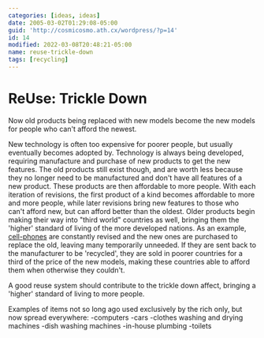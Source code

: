 ```yaml
---
categories: [ideas, ideas]
date: 2005-03-02T01:29:08-05:00
guid: 'http://cosmicosmo.ath.cx/wordpress/?p=14'
id: 14
modified: 2022-03-08T20:48:21-05:00
name: reuse-trickle-down
tags: [recycling]
---
```


ReUse: Trickle Down
===================

Now old products being replaced with new models become the new models for people who can't afford the newest.

New technology is often too expensive for poorer people, but usually eventually becomes adopted by. Technology is always being developed, requiring manufacture and purchase of new products to get the new features. The old products still exist though, and are worth less because they no longer need to be manufactured and don't have all features of a new product. These products are then affordable to more people. With each iteration of revisions, the first product of a kind becomes affordable to more and more people, while later revisions bring new features to those who can't afford new, but can afford better than the oldest. Older products begin making their way into "third world" countries as well, bringing them the 'higher' standard of living of the more developed nations. As an example, [cell-phones](http://news.bbc.co.uk/2/hi/technology/4278007.stm) are constantly revised and the new ones are purchased to replace the old, leaving many temporarily unneeded. If they are sent back to the manufacturer to be 'recycled', they are sold in poorer countries for a third of the price of the new models, making these countries able to afford them when otherwise they couldn't.

A good reuse system should contribute to the trickle down affect, bringing a 'higher' standard of living to more people.

Examples of items not so long ago used exclusively by the rich only, but now spread everywhere:
-computers
-cars
-clothes washing and drying machines
-dish washing machines
-in-house plumbing
-toilets
